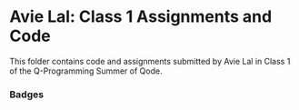 # Avie Lal: Class 1 Assignments and Code
This folder contains code and assignments submitted by Avie Lal in Class 1 of the Q-Programming Summer of Qode.
### Badges